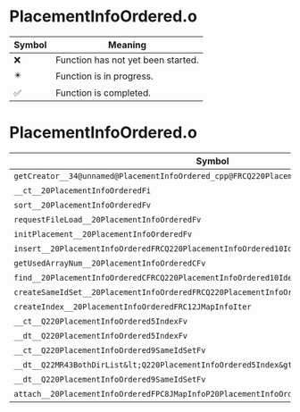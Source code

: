 # PlacementInfoOrdered.o
| Symbol | Meaning 
| ------------- | ------------- 
| :x: | Function has not yet been started. 
| :eight_pointed_black_star: | Function is in progress. 
| :white_check_mark: | Function is completed. 


# PlacementInfoOrdered.o
| Symbol | Decompiled? |
| ------------- | ------------- |
| `getCreator__34@unnamed@PlacementInfoOrdered_cpp@FRCQ220PlacementInfoOrdered10Identifier` | :x: |
| `__ct__20PlacementInfoOrderedFi` | :x: |
| `sort__20PlacementInfoOrderedFv` | :x: |
| `requestFileLoad__20PlacementInfoOrderedFv` | :x: |
| `initPlacement__20PlacementInfoOrderedFv` | :x: |
| `insert__20PlacementInfoOrderedFRCQ220PlacementInfoOrdered10IdentifierRC12JMapInfoIter` | :x: |
| `getUsedArrayNum__20PlacementInfoOrderedCFv` | :x: |
| `find__20PlacementInfoOrderedCFRCQ220PlacementInfoOrdered10Identifier` | :x: |
| `createSameIdSet__20PlacementInfoOrderedFRCQ220PlacementInfoOrdered10Identifier` | :x: |
| `createIndex__20PlacementInfoOrderedFRC12JMapInfoIter` | :x: |
| `__ct__Q220PlacementInfoOrdered5IndexFv` | :x: |
| `__dt__Q220PlacementInfoOrdered5IndexFv` | :x: |
| `__ct__Q220PlacementInfoOrdered9SameIdSetFv` | :x: |
| `__dt__Q22MR43BothDirList&lt;Q220PlacementInfoOrdered5Index&gt;Fv` | :x: |
| `__dt__Q220PlacementInfoOrdered9SameIdSetFv` | :x: |
| `attach__20PlacementInfoOrderedFPC8JMapInfoP20PlacementInfoOrdered` | :x: |
